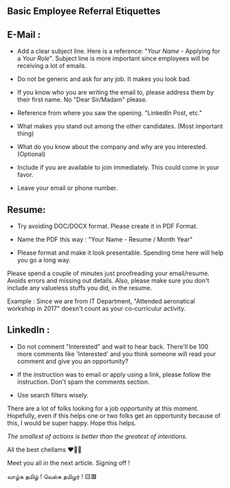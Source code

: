 ## Basic Employee Referral Etiquettes

## E-Mail :

 - Add a clear subject line. Here is a reference: "_Your Name_ - Applying for a _Your Role_". Subject line is more important since employees will be receiving a lot of emails. 
 
-  Do not be generic and ask for any job. It makes you look bad. 

 - If you know who you are writing the email to, please address them by their first name. No "Dear Sir/Madam" please.

 -  Reference from where you saw the opening. "LinkedIn Post, etc." 

 - What makes you stand out among the other candidates. (Most important thing) 

 -  What do you know about the company and why are you interested. (Optional) 

 - Include if you are available to join immediately. This could come in your favor.
 
 -  Leave your email or phone number.


##  Resume: 

 - Try avoiding DOC/DOCX format. Please create it in PDF Format. 
 
 - Name the PDF this way :  "Your Name - Resume / Month Year"

 - Please format and make it look presentable. Spending time here will help you go a long way.

Please spend a couple of minutes just proofreading your email/resume. Avoids errors and missing out details. Also, please make sure you don't include any valueless stuffs you did, in the resume.

Example : Since we are from IT Department, "Attended aeronatical workshop in 2017" doesn't count as your co-curriculur activity. 

## LinkedIn : 

 - Do not comment "Interested" and wait to hear back. There'll be 100 more comments like 'Interested' and you think someone will read your comment and give you an opportunity? 
 
 - If the instruction was to email or apply using a link, please follow the instruction. Don't spam the comments section. 
 
 - Use search filters wisely. 



There are a lot of folks looking for a job opportunity at this moment. Hopefully, even if this helps one or two folks get an opportunity because of this, I would be super happy. Hope this helps.

*The smallest of actions is better than the greatest of intentions.*

All the best chellams ❤🤟🏻

Meet you all in the next article. Signing off !

வாழ்க தமிழ் ! வெல்க தமிழர் ! 🟨🟥